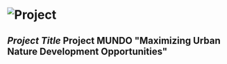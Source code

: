 # ![Project](https://github.com/Sharky0824/PM--PROJECT-PROPOSAL/assets/114407935/ddd00dad-c738-437b-a0e5-bb2e3cb61b2c)
## *Project Title* Project MUNDO "Maximizing Urban Nature Development Opportunities"

